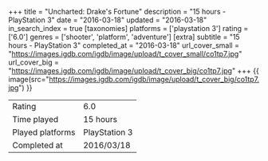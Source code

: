 +++
title = "Uncharted: Drake's Fortune"
description = "15 hours - PlayStation 3"
date = "2016-03-18"
updated = "2016-03-18"
in_search_index = true
[taxonomies]
platforms = ['playstation 3']
rating = ['6.0']
genres = ['shooter', 'platform', 'adventure']
[extra]
subtitle = "15 hours - PlayStation 3"
completed_at = "2016-03-18"
url_cover_small = "https://images.igdb.com/igdb/image/upload/t_cover_small/co1tp7.jpg"
url_cover_big = "https://images.igdb.com/igdb/image/upload/t_cover_big/co1tp7.jpg"
+++
{{ image(src="https://images.igdb.com/igdb/image/upload/t_cover_big/co1tp7.jpg") }}

|              |            |
| ------------ | ---------- |
| Rating       | 6.0 |
| Time played  | 15 hours |
| Played platforms    | PlayStation 3 |
| Completed at | 2016/03/18 |


